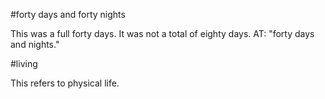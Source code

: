 #forty days and forty nights

This was a full forty days. It was not a total of eighty days. AT: "forty days and nights."

#living

This refers to physical life.